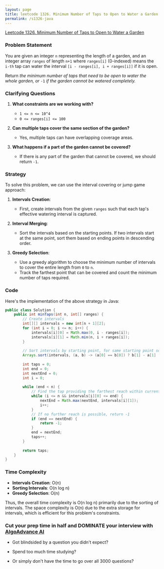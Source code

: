 ```yaml
---
layout: page
title: leetcode 1326. Minimum Number of Taps to Open to Water a Garden
permalink: /s1326-java
---
```

[Leetcode 1326. Minimum Number of Taps to Open to Water a Garden](https://algoadvance.github.io/algoadvance/l1326)
### Problem Statement

You are given an integer `n` representing the length of a garden, and an integer array `ranges` of length `n+1` where `ranges[i]` (0-indexed) means the `i-th` tap can water the interval `[i - ranges[i], i + ranges[i]]` if it is open.

Return *the minimum number of taps that need to be open to water the whole garden, or* `-1` *if the garden cannot be watered completely.*

### Clarifying Questions
1. **What constraints are we working with?**
    - `1 <= n <= 10^4`
    - `0 <= ranges[i] <= 100`

2. **Can multiple taps cover the same section of the garden?**
    - Yes, multiple taps can have overlapping coverage areas.

3. **What happens if a part of the garden cannot be covered?**
    - If there is any part of the garden that cannot be covered, we should return `-1`.

### Strategy
To solve this problem, we can use the interval covering or jump game approach:

1. **Intervals Creation**:
    - First, create intervals from the given `ranges` such that each tap's effective watering interval is captured.

2. **Interval Merging**:
    - Sort the intervals based on the starting points. If two intervals start at the same point, sort them based on ending points in descending order.

3. **Greedy Selection**:
    - Use a greedy algorithm to choose the minimum number of intervals to cover the entire length from `0` to `n`.
    - Track the farthest point that can be covered and count the minimum number of taps required.

### Code
Here's the implementation of the above strategy in Java:

```java
public class Solution {
    public int minTaps(int n, int[] ranges) {
        // Create intervals
        int[][] intervals = new int[n + 1][2];
        for (int i = 0; i <= n; i++) {
            intervals[i][0] = Math.max(0, i - ranges[i]);
            intervals[i][1] = Math.min(n, i + ranges[i]);
        }
        
        // Sort intervals by starting point, for same starting point sort by ending point in descending
        Arrays.sort(intervals, (a, b) -> (a[0] == b[0]) ? b[1] - a[1] : a[0] - b[0]);
        
        int taps = 0;
        int end = 0;
        int nextEnd = 0;
        int i = 0;
        
        while (end < n) {
            // Find the tap providing the farthest reach within current coverage
            while (i <= n && intervals[i][0] <= end) {
                nextEnd = Math.max(nextEnd, intervals[i][1]);
                i++;
            }
            // If no further reach is possible, return -1
            if (end == nextEnd) {
                return -1;
            }
            end = nextEnd;
            taps++;
        }
        
        return taps;
    }
}
```

### Time Complexity
- **Intervals Creation**: O(n)
- **Sorting Intervals**: O(n log n)
- **Greedy Selection**: O(n)

Thus, the overall time complexity is O(n log n) primarily due to the sorting of intervals. The space complexity is O(n) due to the extra storage for intervals, which is efficient for this problem's constraints.


### Cut your prep time in half and DOMINATE your interview with [AlgoAdvance AI](https://algoAdvance.com)

- Got blindsided by a question you didn't expect?

- Spend too much time studying?

- Or simply don't have the time to go over all 3000 questions?

